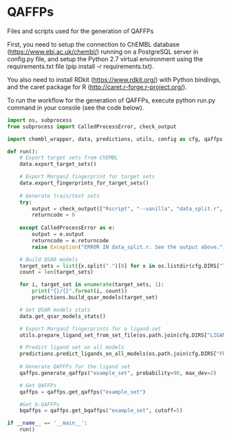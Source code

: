 # QAFFPs

Files and scripts used for the generation of QAFFPs

First, you need to setup the connection to ChEMBL database (https://www.ebi.ac.uk/chembl/) running on a PostgreSQL server in config.py file, and setup the Python 2.7 virtual environment using the requirements.txt file (pip install -r requirements.txt).

You also need to install RDkit (https://www.rdkit.org/) with Python bindings, and the caret package for R (http://caret.r-forge.r-project.org/).

To run the workflow for the generation of QAFFPs, execute python run.py command in your console (see the code below).


```python
import os, subprocess
from subprocess import CalledProcessError, check_output

import chembl_wrapper, data, predictions, utils, config as cfg, qaffps

def run():
    # Export target sets from ChEMBL
    data.export_target_sets()

    # Export Morgan2 fingerprint for target sets
    data.export_fingerprints_for_target_sets()
    
    # Generate train/test sets     
    try:
        output = check_output(["Rscript", "--vanilla", "data_split.r", cfg.DIRS["FPS"], cfg.DIRS["QSAR_SETS"]])
        returncode = 0
    
    except CalledProcessError as e:
        output = e.output
        returncode = e.returncode
        raise Exception("ERROR IN data_split.r. See the output above.")

    # Build QSAR models
    target_sets = list({x.split(".")[0] for x in os.listdir(cfg.DIRS["TARGET_SETS"])})
    count = len(target_sets)

    for i, target_set in enumerate(target_sets, 1):
        print("{}/{}".format(i, count))
        predictions.build_qsar_models(target_set)

    # Get QSAR models stats
    data.get_qsar_models_stats()

    # Export Morgan2 fingerprints for a ligand set
    utils.prepare_ligand_set_from_set_file(os.path.join(cfg.DIRS["LIGAND_SETS"], "example_set.csv"))

    # Predict ligand set on all models
    predictions.predict_ligands_on_all_models(os.path.join(cfg.DIRS["FPS"], "example_set.csv"))
    
    # Generate QAFFPs for the ligand set
    qaffps.generate_qaffps("example_set", probability=90, max_dev=2)

    # Get QAFFPs
    qaffps = qaffps.get_qaffps("example_set")

    #Get b-QAFFPs
    bqaffps = qaffps.get_bqaffps("example_set", cutoff=5)

if __name__ == '__main__':
    run()
```